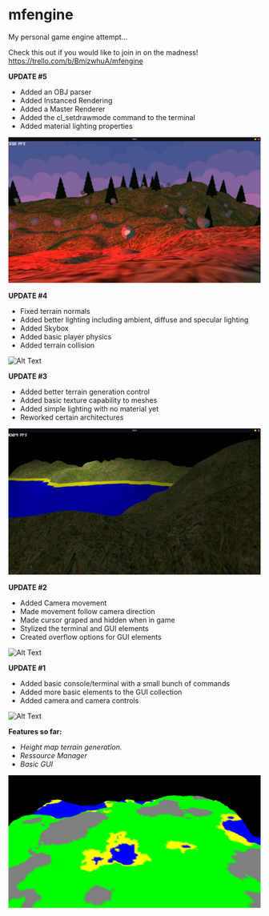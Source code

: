 # mfengine
My personal game engine attempt...

Check this out if you would like to join in on the madness!
https://trello.com/b/BmizwhuA/mfengine



**UPDATE #5**
* Added an OBJ parser
* Added Instanced Rendering
* Added a Master Renderer
* Added the cl_setdrawmode command to the terminal
* Added material lighting properties

![Alt Text](README/objparser.png)


**UPDATE #4**
* Fixed terrain normals
* Added better lighting including ambient, diffuse and specular lighting
* Added Skybox
* Added basic player physics
* Added terrain collision

![Alt Text](README/Update4.gif)


**UPDATE #3**
* Added better terrain generation control
* Added basic texture capability to meshes
* Added simple lighting with no material yet
* Reworked certain architectures

![Alt Text](/README/Light_Update.png)


**UPDATE #2**
* Added Camera movement
* Made movement follow camera direction
* Made cursor graped and hidden when in game
* Stylized the terminal and GUI elements
* Created overflow options for GUI elements

![Alt Text](/README/update2.gif)


**UPDATE #1**
* Added basic console/terminal with a small bunch of commands
* Added more basic elements to the GUI collection
* Added camera and camera controls

![Alt Text](/README/terminal_preview1.gif)


**Features so far:**
* *Height map terrain generation.*
* *Ressource Manager*
* *Basic GUI*

![GitHub Logo](/README/mfengine_01.png)

